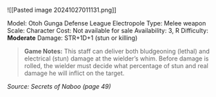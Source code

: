 ![[Pasted image 20241027011131.png]]

Model: Otoh Gunga Defense League Electropole
Type: Melee weapon
Scale: Character
Cost: Not available for sale
Availability: 3, R
Difficulty: **Moderate**
Damage: STR+1D+1 (stun or killing)

> **Game Notes:** 
> This staff can deliver both bludgeoning (lethal) and electrical (stun) damage at the wielder’s whim. Before damage is rolled, the wielder must decide what percentage of stun and real damage he will inflict on the target.

*Source: Secrets of Naboo (page 49)*